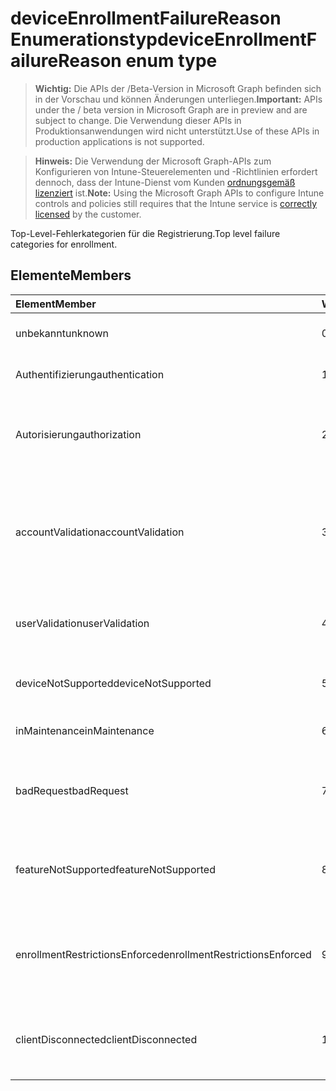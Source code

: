 # <a name="deviceenrollmentfailurereason-enum-type"></a><span data-ttu-id="fa490-101">deviceEnrollmentFailureReason Enumerationstyp</span><span class="sxs-lookup"><span data-stu-id="fa490-101">deviceEnrollmentFailureReason enum type</span></span>

> <span data-ttu-id="fa490-102">**Wichtig:** Die APIs der /Beta-Version in Microsoft Graph befinden sich in der Vorschau und können Änderungen unterliegen.</span><span class="sxs-lookup"><span data-stu-id="fa490-102">**Important:** APIs under the / beta version in Microsoft Graph are in preview and are subject to change.</span></span> <span data-ttu-id="fa490-103">Die Verwendung dieser APIs in Produktionsanwendungen wird nicht unterstützt.</span><span class="sxs-lookup"><span data-stu-id="fa490-103">Use of these APIs in production applications is not supported.</span></span>

> <span data-ttu-id="fa490-104">**Hinweis:** Die Verwendung der Microsoft Graph-APIs zum Konfigurieren von Intune-Steuerelementen und -Richtlinien erfordert dennoch, dass der Intune-Dienst vom Kunden [ordnungsgemäß lizenziert](https://go.microsoft.com/fwlink/?linkid=839381) ist.</span><span class="sxs-lookup"><span data-stu-id="fa490-104">**Note:** Using the Microsoft Graph APIs to configure Intune controls and policies still requires that the Intune service is [correctly licensed](https://go.microsoft.com/fwlink/?linkid=839381) by the customer.</span></span>

<span data-ttu-id="fa490-105">Top-Level-Fehlerkategorien für die Registrierung.</span><span class="sxs-lookup"><span data-stu-id="fa490-105">Top level failure categories for enrollment.</span></span>
## <a name="members"></a><span data-ttu-id="fa490-106">Elemente</span><span class="sxs-lookup"><span data-stu-id="fa490-106">Members</span></span>
|<span data-ttu-id="fa490-107">Element</span><span class="sxs-lookup"><span data-stu-id="fa490-107">Member</span></span>|<span data-ttu-id="fa490-108">Wert</span><span class="sxs-lookup"><span data-stu-id="fa490-108">Value</span></span>|<span data-ttu-id="fa490-109">Beschreibung</span><span class="sxs-lookup"><span data-stu-id="fa490-109">Description</span></span>|
|:---|:---|:---|
|<span data-ttu-id="fa490-110">unbekannt</span><span class="sxs-lookup"><span data-stu-id="fa490-110">unknown</span></span>|<span data-ttu-id="fa490-111">0</span><span class="sxs-lookup"><span data-stu-id="fa490-111">0%</span></span>|<span data-ttu-id="fa490-112">Standardwert, Fehlerursache ist unbekannt.</span><span class="sxs-lookup"><span data-stu-id="fa490-112">Default value, failure reason is unknown.</span></span>|
|<span data-ttu-id="fa490-113">Authentifizierung</span><span class="sxs-lookup"><span data-stu-id="fa490-113">authentication</span></span>|<span data-ttu-id="fa490-114">1</span><span class="sxs-lookup"><span data-stu-id="fa490-114">$1</span></span>|<span data-ttu-id="fa490-115">Authentifizierung fehlgeschlagen</span><span class="sxs-lookup"><span data-stu-id="fa490-115">Authentication failed</span></span>|
|<span data-ttu-id="fa490-116">Autorisierung</span><span class="sxs-lookup"><span data-stu-id="fa490-116">authorization</span></span>|<span data-ttu-id="fa490-117">2</span><span class="sxs-lookup"><span data-stu-id="fa490-117">-2</span></span>|<span data-ttu-id="fa490-118">Der Aufruf wurde authentifiziert, jedoch nicht für eine Registrierung autorisiert.</span><span class="sxs-lookup"><span data-stu-id="fa490-118">Call was authenticated, but not authorized to enroll.</span></span>|
|<span data-ttu-id="fa490-119">accountValidation</span><span class="sxs-lookup"><span data-stu-id="fa490-119">accountValidation</span></span>|<span data-ttu-id="fa490-120">3</span><span class="sxs-lookup"><span data-stu-id="fa490-120">-3</span></span>|<span data-ttu-id="fa490-121">Validierung des Kontos für die Registrierung ist fehlgeschlagen.</span><span class="sxs-lookup"><span data-stu-id="fa490-121">Failed to validate the account for enrollment.</span></span> <span data-ttu-id="fa490-122">(Konto wurde blockiert, Registrierung wurde nicht ermöglicht)</span><span class="sxs-lookup"><span data-stu-id="fa490-122">(Account blocked, enrollment not enabled)</span></span>|
|<span data-ttu-id="fa490-123">userValidation</span><span class="sxs-lookup"><span data-stu-id="fa490-123">userValidation</span></span>|<span data-ttu-id="fa490-124">4</span><span class="sxs-lookup"><span data-stu-id="fa490-124">-4</span></span>|<span data-ttu-id="fa490-125">Benutzer konnte nicht validiert werden.</span><span class="sxs-lookup"><span data-stu-id="fa490-125">User could not be valiudated.</span></span> <span data-ttu-id="fa490-126">(Benutzer existiert nicht, Lizenz fehlt)</span><span class="sxs-lookup"><span data-stu-id="fa490-126">(User does not exist, missing license)</span></span>|
|<span data-ttu-id="fa490-127">deviceNotSupported</span><span class="sxs-lookup"><span data-stu-id="fa490-127">deviceNotSupported</span></span>|<span data-ttu-id="fa490-128">5</span><span class="sxs-lookup"><span data-stu-id="fa490-128">$-5</span></span>|<span data-ttu-id="fa490-129">Gerät unterstützt die Verwaltung von Mobilgeräten nicht.</span><span class="sxs-lookup"><span data-stu-id="fa490-129">Device is not supported for mobile device management.</span></span>|
|<span data-ttu-id="fa490-130">inMaintenance</span><span class="sxs-lookup"><span data-stu-id="fa490-130">inMaintenance</span></span>|<span data-ttu-id="fa490-131">6</span><span class="sxs-lookup"><span data-stu-id="fa490-131">-6</span></span>|<span data-ttu-id="fa490-132">Konto befindet sich gerade in Wartung.</span><span class="sxs-lookup"><span data-stu-id="fa490-132">Account is in maintenance.</span></span>|
|<span data-ttu-id="fa490-133">badRequest</span><span class="sxs-lookup"><span data-stu-id="fa490-133">badRequest</span></span>|<span data-ttu-id="fa490-134">7</span><span class="sxs-lookup"><span data-stu-id="fa490-134">-7</span></span>|<span data-ttu-id="fa490-135">Der Client hat eine Anfrage gesendet, die vom Dienst nicht verstanden/unterstützt wird.</span><span class="sxs-lookup"><span data-stu-id="fa490-135">Client sent a request that is not understood/supported by the service.</span></span>|
|<span data-ttu-id="fa490-136">featureNotSupported</span><span class="sxs-lookup"><span data-stu-id="fa490-136">featureNotSupported</span></span>|<span data-ttu-id="fa490-137">8</span><span class="sxs-lookup"><span data-stu-id="fa490-137">-8</span></span>|<span data-ttu-id="fa490-138">Die von dieser Registrierung genutzte(n) Funktion(en) werden für dieses Konto nicht unterstützt.</span><span class="sxs-lookup"><span data-stu-id="fa490-138">Feature(s) used by this enrollment are not supported for this account.</span></span>|
|<span data-ttu-id="fa490-139">enrollmentRestrictionsEnforced</span><span class="sxs-lookup"><span data-stu-id="fa490-139">enrollmentRestrictionsEnforced</span></span>|<span data-ttu-id="fa490-140">9</span><span class="sxs-lookup"><span data-stu-id="fa490-140">-9</span></span>|<span data-ttu-id="fa490-141">Vom Administrator konfigurierte Registrierungseinschränkungen haben diese Registrierung blockiert.</span><span class="sxs-lookup"><span data-stu-id="fa490-141">Enrollment restrictions configured by admin blocked this enrollment.</span></span>|
|<span data-ttu-id="fa490-142">clientDisconnected</span><span class="sxs-lookup"><span data-stu-id="fa490-142">clientDisconnected</span></span>|<span data-ttu-id="fa490-143">10</span><span class="sxs-lookup"><span data-stu-id="fa490-143">1.0</span></span>|<span data-ttu-id="fa490-144">Client ist abgelaufen oder die Registrierung wurde vom Endbenutzer abgebrochen.</span><span class="sxs-lookup"><span data-stu-id="fa490-144">Client timed out or enrollment was aborted by enduser.</span></span>|



